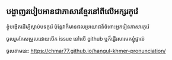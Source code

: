 ## បង្ហាញរបៀបអានជាភាសារខ្មែរនៅពីលើអក្សរកូរ៉េ

ខ្ងុំបង្កើតដើម្បីស្ដាប់បទកូរ៉េ ប៉ុន្តែវាក៏មានផលប្រយោជន៍ចំពោះអ្នករៀនភាសារកូរ៉េ

ចូលរួមកែសម្រួលដោយបើក issue នៅលើ github ឬក៏ផ្ងើរសារមកខ្ញុំផ្ទាល់

ចូលតាមនេះ
https://chmar77.github.io/hangul-khmer-pronunciation/
